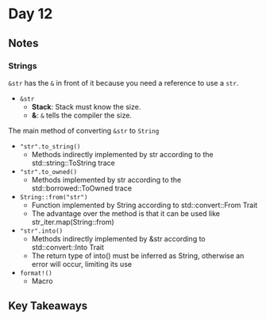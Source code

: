 # Day 12

## Notes

### Strings

`&str` has the `&` in front of it because you need a reference to use a `str`.

- `&str`
  - **Stack**: Stack must know the size.
  - **&**: `&` tells the compiler the size.

The main method of converting `&str` to `String`

- `"str".to_string()`
  - Methods indirectly implemented by str according to the std::string::ToString trace
- `"str".to_owned()`
  - Methods implemented by str according to the std::borrowed::ToOwned trace
- `String::from("str")`
  - Function implemented by String according to std::convert::From<T> Trait
  - The advantage over the method is that it can be used like str_iter.map(String::from)
- `"str".into()`
  - Methods indirectly implemented by &str according to std::convert::Into<T> Trait
  - The return type of into() must be inferred as String, otherwise an error will occur, limiting its use
- `format!()`
  - Macro

## Key Takeaways
